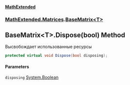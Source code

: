 #### [MathExtended](index.md 'index')
### [MathExtended.Matrices](MathExtended_Matrices.md 'MathExtended.Matrices').[BaseMatrix&lt;T&gt;](MathExtended_Matrices_BaseMatrix_T_.md 'MathExtended.Matrices.BaseMatrix&lt;T&gt;')
## BaseMatrix&lt;T&gt;.Dispose(bool) Method
Высвобождает использованные ресурсы  
```csharp
protected virtual void Dispose(bool disposing);
```
#### Parameters
<a name='MathExtended_Matrices_BaseMatrix_T__Dispose(bool)_disposing'></a>
`disposing` [System.Boolean](https://docs.microsoft.com/en-us/dotnet/api/System.Boolean 'System.Boolean')  
  
